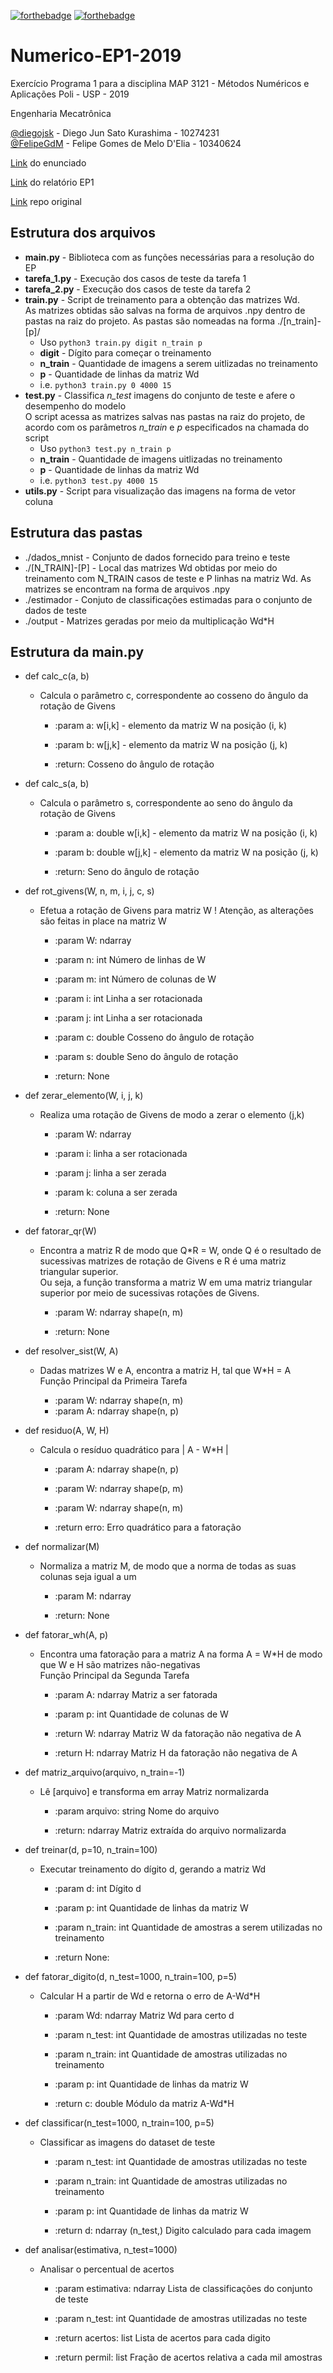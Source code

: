 [![forthebadge](https://forthebadge.com/images/badges/built-with-science.svg)](https://forthebadge.com) [![forthebadge](https://forthebadge.com/images/badges/made-with-python.svg)](https://forthebadge.com)


# Numerico-EP1-2019

Exercício Programa 1 para a disciplina MAP 3121 - Métodos Numéricos e Aplicações
Poli - USP - 2019

Engenharia Mecatrônica

[@diegojsk](https://github.com/diegojsk) - Diego Jun Sato Kurashima - 10274231  
[@FelipeGdM](https://github.com/FelipeGdM) - Felipe Gomes de Melo D'Elia - 10340624

[Link](./EP1-Enunciado.pdf) do enunciado

[Link](./EP1-Relatório.pdf) do relatório EP1

[Link](https://github.com/diegojsk/MAP3121-Numerico-EP1-2019) repo original

## Estrutura dos arquivos

 - __main.py__ - Biblioteca com as funções necessárias para a resolução do EP
 - __tarefa_1.py__ - Execução dos casos de teste da tarefa 1
 - __tarefa_2.py__ - Execução dos casos de teste da tarefa 2
 - __train.py__ - Script de treinamento para a obtenção das matrizes Wd.  
As matrizes obtidas são salvas na forma de arquivos .npy dentro de pastas na raiz do projeto.
As pastas são nomeadas na forma ./[n_train]-[p]/
   - Uso ```python3 train.py digit n_train p```
   - **digit** - Dígito para começar o treinamento
   - **n_train** - Quantidade de imagens a serem uitlizadas no treinamento
   - **p** - Quantidade de linhas da matriz Wd
   - i.e. ```python3 train.py 0 4000 15```
 - __test.py__ - Classifica *n_test* imagens do conjunto de teste e afere o desempenho do modelo  
O script acessa as matrizes salvas nas pastas na raiz do projeto, de acordo com os 
parâmetros *n_train* e *p* especificados na chamada do script
   - Uso ```python3 test.py n_train p```
   - **n_train** - Quantidade de imagens uitlizadas no treinamento
   - **p** - Quantidade de linhas da matriz Wd
   - i.e. ```python3 test.py 4000 15```
 - __utils.py__ - Script para visualização das imagens na forma de vetor coluna

## Estrutura das pastas

 - ./dados_mnist - Conjunto de dados fornecido para treino e teste
 - ./[N_TRAIN]-[P] - Local das matrizes Wd obtidas por meio do treinamento com N_TRAIN casos
de teste e P linhas na matriz Wd. As matrizes se encontram na forma de arquivos .npy
 - ./estimador - Conjuto de classificações estimadas para o conjunto de dados de teste
 - ./output - Matrizes geradas por meio da multiplicação Wd*H

## Estrutura da main.py

 - def calc_c(a, b)
   - Calcula o parâmetro c, correspondente ao cosseno do ângulo da rotação
    de Givens

        - :param a: w[i,k] - elemento da matriz W na posição (i, k)
        - :param b: w[j,k] - elemento da matriz W na posição (j, k)

        - :return: Cosseno do ângulo de rotação

 - def calc_s(a, b)
   - Calcula o parâmetro s, correspondente ao seno do ângulo da rotação
    de Givens

        - :param a: double w[i,k] - elemento da matriz W na posição (i, k)
        - :param b: double w[j,k] - elemento da matriz W na posição (j, k)

        - :return: Seno do ângulo de rotação

 - def rot_givens(W, n, m, i, j, c, s)
   - Efetua a rotação de Givens para matriz W
    ! Atenção, as alterações são feitas in place na matriz W

        - :param W: ndarray
        - :param n: int Número de linhas de W
        - :param m: int Número de colunas de W
        - :param i: int Linha a ser rotacionada
        - :param j: int Linha a ser rotacionada
        - :param c: double Cosseno do ângulo de rotação
        - :param s: double Seno do ângulo de rotação

        - :return: None

 - def zerar_elemento(W, i, j, k)    
   - Realiza uma rotação de Givens de modo a zerar o elemento (j,k)

        - :param W: ndarray
        - :param i: linha a ser rotacionada
        - :param j: linha a ser zerada
        - :param k: coluna a ser zerada

        - :return: None

 - def fatorar_qr(W)
   - Encontra a matriz R de modo que Q*R = W, onde Q é o resultado de
    sucessivas matrizes de rotação de Givens e R é uma matriz triangular
    superior.  
    Ou seja, a função transforma a matriz W em uma matriz triangular
    superior por meio de sucessivas rotações de Givens.

        - :param W: ndarray shape(n, m)

        - :return: None

 - def resolver_sist(W, A)

   - Dadas matrizes W e A, encontra a matriz H, tal que W*H = A  
    Função Principal da Primeira Tarefa

        - :param W: ndarray shape(n, m)
        - :param A: ndarray shape(n, p)

 - def residuo(A, W, H)

   - Calcula o resíduo quadrático para | A - W*H |

        - :param A: ndarray shape(n, p)
        - :param W: ndarray shape(p, m)
        - :param W: ndarray shape(n, m)

        - :return erro: Erro quadrático para a fatoração

 - def normalizar(M)

   - Normaliza a matriz M, de modo que a norma de todas as suas colunas
    seja igual a um

        - :param M: ndarray

        - :return: None

 - def fatorar_wh(A, p)

   - Encontra uma fatoração para a matriz A na forma A = W*H de modo que
    W e H são matrizes não-negativas  
    Função Principal da Segunda Tarefa

        - :param A: ndarray Matriz a ser fatorada
        - :param p: int Quantidade de colunas de W

        - :return W: ndarray Matriz W da fatoração não negativa de A
        - :return H: ndarray Matriz H da fatoração não negativa de A

 - def matriz_arquivo(arquivo, n_train=-1)

   - Lê [arquivo] e transforma em array Matriz normalizarda

        - :param arquivo: string Nome do arquivo

        - :return: ndarray Matriz extraída do arquivo normalizarda

 - def treinar(d, p=10, n_train=100)

   - Executar treinamento do dígito d, gerando a matriz Wd

        - :param d: int Dígito d
        - :param p: int Quantidade de linhas da matriz W
        - :param n_train: int Quantidade de amostras a serem utilizadas
        no treinamento

        - :return None:

 - def fatorar_digito(d, n_test=1000, n_train=100, p=5)

   - Calcular H a partir de Wd e retorna o erro de A-Wd*H

        - :param Wd: ndarray Matriz Wd para certo d
        - :param n_test: int Quantidade de amostras utilizadas no teste
        - :param n_train: int Quantidade de amostras utilizadas no treinamento
        - :param p: int Quantidade de linhas da matriz W

        - :return c: double Módulo da matriz A-Wd*H

 - def classificar(n_test=1000, n_train=100, p=5)

   - Classificar as imagens do dataset de teste

        - :param n_test: int Quantidade de amostras utilizadas no teste
        - :param n_train: int Quantidade de amostras utilizadas no treinamento
        - :param p: int Quantidade de linhas da matriz W

        - :return d: ndarray (n_test,) Digito calculado para cada imagem

 - def analisar(estimativa, n_test=1000)

   - Analisar o percentual de acertos

        - :param estimativa: ndarray Lista de classificações do conjunto de teste
        - :param n_test: int Quantidade de amostras utilizadas no teste

        - :return acertos: list Lista de acertos para cada digito
        - :return permil: list Fração de acertos relativa a cada mil amostras

